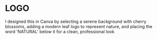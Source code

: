 # LOGO
I designed this in Canva by selecting a serene background with cherry blossoms, adding a modern leaf logo to represent nature, and placing the word 'NATURAL' below it for a clean, professional look
